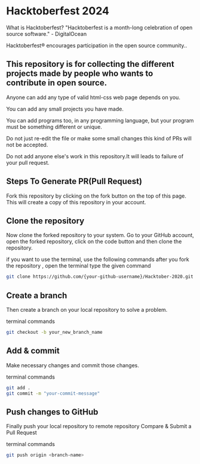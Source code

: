 # Hacktoberfest 2024

What is Hacktoberfest?
"Hacktoberfest is a month-long celebration of open source software." - DigitalOcean

Hacktoberfest® encourages participation in the open source community..



## This repository is for collecting the different projects made by people who wants to contribute in open source.

Anyone can add any type of valid html-css web page depends on you.

You can add any small projects you have made.

You can add programs too, in any programming language, but your program must be something different or unique.

Do not just re-edit the file or make some small changes this kind of PRs will not be accepted.

Do not add anyone else's work in this repository.It will leads to failure of your pull request.
## Steps To Generate PR(Pull Request)
Fork this repository by clicking on the fork button on the top of this page. This will create a copy of this repository in your account.
## Clone the repository

Now clone the forked repository to your system. Go to your GitHub account, open the forked repository, click on the code button and then clone the repository.

if you want to use the terminal, use the following commands after you fork the repository , open the terminal type the given command

```bash
git clone https://github.com/{your-github-username}/Hacktober-2020.git
```

## Create a branch

Then create a branch on your local repository to solve a problem.

terminal commands

```bash 
git checkout -b your_new_branch_name 
```

## Add & commit
Make necessary changes and commit those changes.

terminal commands

```bash
git add .
git commit -m "your-commit-message"
```
## Push changes to GitHub
Finally push your local repository to remote repository Compare & Submit a Pull Request

terminal commands

```bash
git push origin <branch-name>
```
